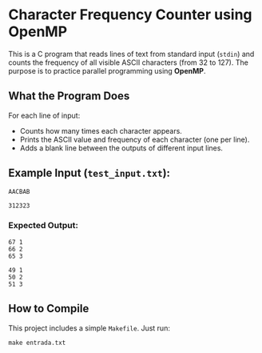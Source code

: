 # Character Frequency Counter using OpenMP

This is a C program that reads lines of text from standard input (`stdin`) and counts the frequency of all visible ASCII characters (from 32 to 127). The purpose is to practice parallel programming using **OpenMP**.

## What the Program Does

For each line of input:
- Counts how many times each character appears.
- Prints the ASCII value and frequency of each character (one per line).
- Adds a blank line between the outputs of different input lines.

## Example Input (`test_input.txt`):

````
AACBAB

312323
````

### Expected Output:

````
67 1
66 2
65 3

49 1
50 2
51 3
````

## How to Compile

This project includes a simple `Makefile`. Just run:


````
make entrada.txt
````
